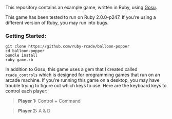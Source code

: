 This repository contains an example game, written in Ruby, using [Gosu](http://www.libgosu.org).

This game has been tested to run on Ruby 2.0.0-p247. If you're using a different version of Ruby, 
you may run into bugs.

### Getting Started:

    git clone https://github.com/ruby-rcade/balloon-popper
    cd balloon-popper
    bundle install
    ruby game.rb

In addition to Gosu, this game uses a gem that I created called `rcade_controls` which is designed for 
programming games that run on an arcade machine. If you're running this game on a desktop, you may have 
trouble trying to figure out which keys to use. Here are the keyboard keys to control each player:

> **Player 1:**
> Control + Command

> **Player 2:**
> A & D